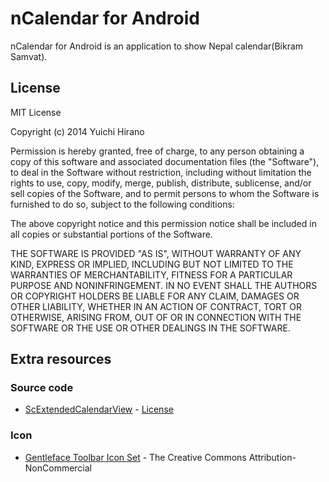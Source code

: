 # nCalendar for Android

nCalendar for Android is an application to show Nepal calendar(Bikram Samvat).

## License

MIT License

Copyright (c) 2014 Yuichi Hirano

Permission is hereby granted, free of charge, to any person obtaining a copy of this software and associated documentation files (the "Software"), to deal in the Software without restriction, including without limitation the rights to use, copy, modify, merge, publish, distribute, sublicense, and/or sell copies of the Software, and to permit persons to whom the Software is furnished to do so, subject to the following conditions:

The above copyright notice and this permission notice shall be included in all copies or substantial portions of the Software.

THE SOFTWARE IS PROVIDED "AS IS", WITHOUT WARRANTY OF ANY KIND, EXPRESS OR IMPLIED, INCLUDING BUT NOT LIMITED TO THE WARRANTIES OF MERCHANTABILITY, FITNESS FOR A PARTICULAR PURPOSE AND NONINFRINGEMENT. IN NO EVENT SHALL
THE AUTHORS OR COPYRIGHT HOLDERS BE LIABLE FOR ANY CLAIM, DAMAGES OR OTHER LIABILITY, WHETHER IN AN ACTION OF CONTRACT, TORT OR OTHERWISE, ARISING FROM, OUT OF OR IN CONNECTION WITH THE SOFTWARE OR THE USE OR OTHER DEALINGS IN THE SOFTWARE.

## Extra resources

### Source code

* [ScExtendedCalendarView](https://github.com/yhirano/ScExtendedCalendarView) - [License](https://github.com/tyczj/ExtendedCalendarView/issues/12)

### Icon

* [Gentleface Toolbar Icon Set](http://www.gentleface.com/free_icon_set.html) - The Creative Commons Attribution-NonCommercial